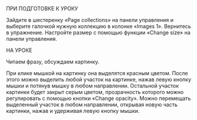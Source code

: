 ПРИ ПОДГОТОВКЕ К УРОКУ

Зайдите в шестеренку «Page collections» на панели управления и выберите галочкой нужную коллекцию в колонке «Images 1». Вернитесь в упражнение. Настройте размер с помощью функции «Change size» на панели управления. 

НА УРОКЕ

Читаем фразу, обсуждаем картинку.

При клике мышкой на картинку она выделятся красным цветом. После этого можно выделить любой участок на картинке, нажав левую кнопку мышки и потянув мышку в любом направлении. Остальной участок картинки будет закрыт серым цветом, прозрачность которого можно регулировать с помощью кнопки «Change opacity». Можно перемещать выделенный участок в любом направлении, открывая новую часть картинки, нажав и удерживая левую кнопку мышки.
